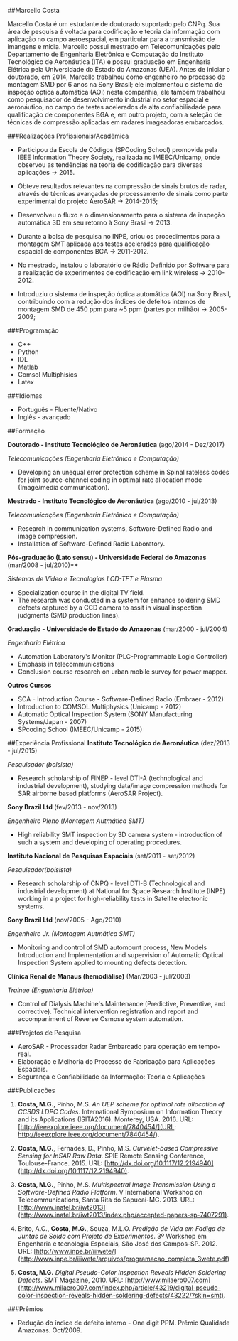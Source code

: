 ##Marcello Costa

Marcello Costa é um estudante de doutorado suportado pelo CNPq. Sua área de pesquisa é voltada para codificação e teoria da informação com aplicação no campo aeroespacial, em particular para a transmissão de imangens e mídia. Marcello possui mestrado em Telecomunicações pelo Departamento de Engenharia Eletrônica e Computação do Instituto Tecnológico de Aeronáutica (ITA) e possui graduação em Engenharia Elétrica pela Universidade do Estado do Amazonas (UEA). Antes de iniciar o doutorado, em 2014, Marcello trabalhou como engenheiro no processo de montagem SMD por 6 anos na Sony Brasil; ele implementou o sistema de inspeção óptica automática (AOI) nesta companhia, ele também trabalhou como pesquisador de desenvolvimento industrial no setor espacial e aeronáutico, no campo de testes acelerados de alta confiabiliadade para qualificação de componentes BGA e, em outro projeto, com a seleção de técnicas de compressão aplicadas em radares imageadoras embarcados.


###Realizações Profissionais/Acadêmica

-  Participou da Escola de Códigos (SPCoding School) promovida pela IEEE Information Theory Society, realizada no IMEEC/Unicamp, onde observou as tendências na teoria de codificação para diversas aplicações -> 2015.

- Obteve resultados relevantes na compressão de sinais brutos de radar, através de técnicas avançadas de processamento de sinais como parte experimental do projeto AeroSAR -> 2014-2015;

- Desenvolveu o fluxo e o dimensionamento  para o sistema de inspeção automática 3D em seu retorno à Sony Brasil -> 2013.

- Durante a bolsa de pesquisa no INPE, criou os procedimentos para a montagem SMT aplicada aos testes acelerados para qualificação espacial  de componentes BGA -> 2011-2012.

- No mestrado, instalou o laboratório de Rádio Definido por Software para a realização de experimentos de codificação em link wireless -> 2010-2012.

- Introduziu o sistema de inspeção óptica automática (AOI) na Sony Brasil, contribuindo com a redução dos índices de defeitos internos de montagem SMD de 450 ppm para ~5 ppm (partes por milhão) -> 2005-2009;

     
###Programação

 - C++
 - Python
 - IDL
 - Matlab
 - Comsol Multiphisics
 - Latex

###Idiomas
 - Português - Fluente/Nativo
 - Inglês - avançado


##Formação

**Doutorado - Instituto Tecnológico de Aeronáutica** (ago/2014 - Dez/2017)

*Telecomunicações (Engenharia Eletrônica e Computação)*

- Developing an unequal error protection scheme in Spinal rateless codes for joint source-channel coding in optimal rate allocation mode (Image/media communication).

**Mestrado - Instituto Tecnológico de Aeronáutica** (ago/2010 - jul/2013)

*Telecomunicações (Engenharia Eletrônica e Computação)*

- Research in communication systems, Software-Defined Radio and image compression.
- Installation of Software-Defined Radio Laboratory.

**Pós-graduação (Lato sensu) - Universidade Federal do Amazonas** (mar/2008 - jul/2010)**

*Sistemas de Vídeo e Tecnologias LCD-TFT e Plasma*

 - Specialization course in the digital TV field.
 - The research was conducted in a system for enhance soldering SMD defects captured by a CCD camera to assit in visual inspection judgments (SMD production lines).

**Graduação - Universidade do Estado do Amazonas** (mar/2000 - jul/2004)

*Engenharia Elétrica*

- Automation Laboratory's Monitor (PLC-Programmable Logic Controller)
- Emphasis in telecommunications
- Conclusion course research on urban mobile survey for power mapper.


**Outros Cursos**
 - SCA - Introduction Course - Software-Defined Radio (Embraer - 2012)
 - Introduction to COMSOL Multiphysics (Unicamp - 2012)
 - Automatic Optical Inspection System (SONY Manufacturing Systems/Japan - 2007)
 - SPcoding School (IMEEC/Unicamp - 2015)
 
##Experiência Profissional
**Instituto Tecnológico de Aeronáutica** (dez/2013 - jul/2015)

*Pesquisador (bolsista)*

- Research scholarship of FINEP - level DTI-A (technological and industrial development), studying data/image compression methods for SAR airborne based platforms (AeroSAR Project).

**Sony Brazil Ltd** (fev/2013 - nov/2013)

*Engenheiro Pleno (Montagem Autmática SMT)*

- High reliability SMT inspection by 3D camera system - introduction of such a system and developing of operating procedures.

**Instituto Nacional de Pesquisas Espaciais** (set/2011 - set/2012)

*Pesquisador(bolsista)*

- Research scholarship of CNPQ - level DTI-B (Technological and industrial development) at National for Space Research Institute (INPE) working in a project for high-reliability tests in Satellite electronic systems.

**Sony Brazil Ltd** (nov/2005 - Ago/2010)

*Engenheiro Jr. (Montagem Autmática SMT)*

- Monitoring and control of SMD automount process, New Models Introduction and Implementation and supervision of Automatic Optical Inspection System applied to mounting defects detection.

**Clínica Renal de Manaus (hemodiálise)** (Mar/2003 - jul/2003)

*Trainee (Engenharia Elétrica)*

 - Control of Dialysis Machine's Maintenance (Predictive, Preventive, and corrective). Technical intervention registration and report and accompaniment of Reverse Osmose system automation.

###Projetos de Pesquisa
- AeroSAR - Processador Radar Embarcado para operação em tempo-real.
- Elaboração e Melhoria do Processo de Fabricação para Aplicações Espaciais.
- Segurança e Confiabilidade da Informação: Teoria e Aplicações

###Publicações
1. **Costa, M.G.**, Pinho, M.S. *An UEP scheme for optimal rate allocation of CCSDS LDPC Codes*. International Symposium on Information Theory and its Applications (ISITA2016). Monterey, USA. 2016. URL:[http://ieeexplore.ieee.org/document/7840454/](URL: http://ieeexplore.ieee.org/document/7840454/).

2. **Costa, M.G.**, Fernades, D., Pinho, M.S. *Curvelet-based Compressive Sensing for InSAR Raw Data*. SPIE Remote Sensing Conference, Toulouse-France. 2015. URL: [http://dx.doi.org/10.1117/12.2194940](http://dx.doi.org/10.1117/12.2194940).

3. **Costa, M.G.**, Pinho, M.S. *Multispectral Image Transmission Using a Software-Defined Radio Platform*. V International Workshop on Telecommunications, Santa Rita do Sapucaí-MG. 2013. URL: [http://www.inatel.br/iwt2013](http://www.inatel.br/iwt2013/index.php/accepted-papers-sp-7407291).

4. Brito, A.C., **Costa, M.G.**, Souza, M.L.O. *Predição de Vida em Fadiga de Juntas de Solda com Projeto de Experimentos*. 3º Workshop em Engenharia e tecnologia Espaciais, São José dos Campos-SP. 2012. URL: [http://www.inpe.br/iiiwete/](http://www.inpe.br/iiiwete/arquivos/programacao_completa_3wete.pdf)

5. **Costa, M.G.** *Digital Pseudo-Color Inspection Reveals Hidden Soldering Defects*. SMT Magazine, 2010. URL: [http://www.milaero007.com](http://www.milaero007.com/index.php/article/43219/digital-pseudo-color-inspection-reveals-hidden-soldering-defects/43222/?skin=smt).


###Prêmios

- Redução do índice de defeito interno - One digit PPM. Prêmio Qualidade Amazonas. Oct/2009.
 
 

